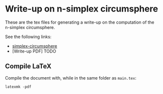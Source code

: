 # Write-up on n-simplex circumsphere
These are the tex files for generating a write-up on the
computation of the n-simplex circumsphere.

See the following links:
* [simplex-circumsphere](https://github.com/thomashoullier/simplex-circumsphere)
* [Write-up PDF] TODO

## Compile LaTeX
Compile the document with, while in the same folder as `main.tex`:

```shell
latexmk -pdf
```
